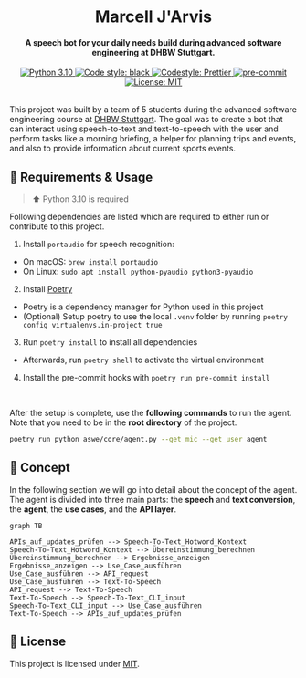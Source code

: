 <h1 align="center">
 Marcell J'Arvis
</h1>

<h4 align="center">
 A speech bot for your daily needs build during advanced software engineering at DHBW Stuttgart.
</h4>

<div align="center">
 <a href="https://www.python.org/downloads/release/python-3100/">
  <img src="https://img.shields.io/badge/python-3.10-blue.svg"
   alt="Python 3.10" />
 </a>
 <a href="https://github.com/psf/black">
  <img alt="Code style: black" src="https://img.shields.io/badge/code%20style-black-000000.svg">
 </a>
 <a href="https://github.com/prettier/prettier">
  <img src="https://img.shields.io/badge/code_style-prettier-ff69b4.svg?style=flat&logo=appveyor"
   alt="Codestyle: Prettier" />
 </a>
 <a href="https://github.com/pre-commit/pre-commit">
  <img src="https://img.shields.io/badge/pre--commit-enabled-brightgreen?logo=pre-commit&logoColor=white"
   alt="pre-commit" />
 </a>
 <a href="https://github.com/felixhoffmnn/python_template">
  <img src="https://img.shields.io/github/license/felixhoffmnn/python_template"
   alt="License: MIT" />
 </a>
</div>
<br>

<!-- TODO: Edit paragraph -->

This project was built by a team of 5 students during the advanced software engineering course at [DHBW Stuttgart](https://www.dhbw-stuttgart.de/). The goal was to create a bot that can interact using speech-to-text and text-to-speech with the user and perform tasks like a morning briefing, a helper for planning trips and events, and also to provide information about current sports events.

## :rocket: Requirements & Usage

> :arrow_up: Python 3.10 is required

Following dependencies are listed which are required to either run or contribute to this project.

1. Install `portaudio` for speech recognition:

-   On macOS: `brew install portaudio`
-   On Linux: `sudo apt install python-pyaudio python3-pyaudio`

2. Install [Poetry](https://python-poetry.org/docs/#installation)

-   Poetry is a dependency manager for Python used in this project
-   (Optional) Setup poetry to use the local `.venv` folder by running `poetry config virtualenvs.in-project true`

3. Run `poetry install` to install all dependencies

-   Afterwards, run `poetry shell` to activate the virtual environment

4. Install the pre-commit hooks with `poetry run pre-commit install`

<br>

After the setup is complete, use the **following commands** to run the agent. Note that you need to be in the **root directory** of the project.

```bash
poetry run python aswe/core/agent.py --get_mic --get_user agent
```

## :speech_balloon: Concept

In the following section we will go into detail about the concept of the agent. The agent is divided into three main parts: the **speech** and **text conversion**, the **agent**, the **use cases**, and the **API layer**.

<!-- TODO: Update mermaid or replace with drawio -->

```mermaid
graph TB

APIs_auf_updates_prüfen --> Speech-To-Text_Hotword_Kontext
Speech-To-Text_Hotword_Kontext --> Übereinstimmung_berechnen
Übereinstimmung_berechnen --> Ergebnisse_anzeigen
Ergebnisse_anzeigen --> Use_Case_ausführen
Use_Case_ausführen --> API_request
Use_Case_ausführen --> Text-To-Speech
API_request --> Text-To-Speech
Text-To-Speech --> Speech-To-Text_CLI_input
Speech-To-Text_CLI_input --> Use_Case_ausführen
Text-To-Speech --> APIs_auf_updates_prüfen
```

## :memo: License

This project is licensed under [MIT](https://github.com/felixhoffmnn/aswe/blob/main/LICENSE).
